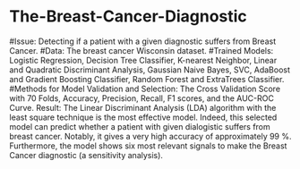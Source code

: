 # The-Breast-Cancer-Diagnostic
#Issue: Detecting if a patient with a given diagnostic suffers from Breast Cancer. 
#Data: The breast cancer Wisconsin dataset. 
#Trained Models: Logistic Regression, Decision Tree Classifier, K-nearest Neighbor, Linear and Quadratic Discriminant Analysis, Gaussian Naive Bayes, SVC, AdaBoost and Gradient Boosting Classifier, Random Forest and ExtraTrees Classifier. 
#Methods for Model Validation and Selection: The Cross Validation Score with 70 Folds, Accuracy, Precision, Recall, F1 scores, and the AUC-ROC Curve. Result: The Linear Discriminant Analysis (LDA) algorithm with the least square technique is the most effective model. Indeed, this selected model can predict whether a patient with given dialogistic suffers from breast cancer. Notably, it gives a very high accuracy of approximately 99 %. Furthermore, the model shows six most relevant signals to make the Breast Cancer diagnostic (a sensitivity analysis).
